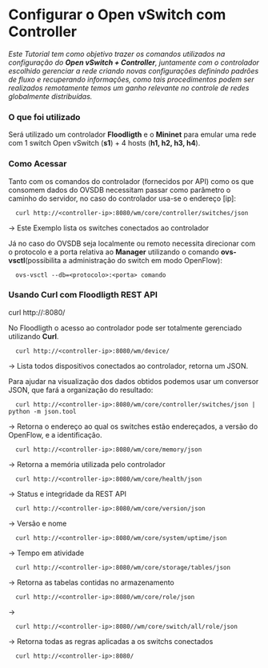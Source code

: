 # Configurar o Open vSwitch com Controller

_Este Tutorial tem como objetivo trazer os comandos utilizados na configuração do **Open vSwitch + Controller**, juntamente com o controlador escolhido gerenciar a rede criando novas configurações definindo padrões de fluxo e recuperando informações, como tais procedimentos podem ser realizados remotamente temos um ganho relevante no controle de redes globalmente distribuídas._
### O que foi utilizado
Será utilizado um controlador **Floodligth** e o **Mininet** para emular uma rede com 1 switch Open vSwitch (__s1__) + 4 hosts (__h1, h2, h3, h4__).

### Como Acessar
Tanto com os comandos do controlador (fornecidos por API) como os que consomem dados do OVSDB necessitam passar como parâmetro o caminho do servidor, no caso do controlador usa-se o endereço [ip]:

      curl http://<controller-ip>:8080/wm/core/controller/switches/json
-> Este Exemplo lista os switches conectados ao controlador

Já no caso do OVSDB seja localmente ou remoto necessita direcionar com o protocolo e a porta relativa ao **Manager** utilizando o comando **ovs-vsctl**(possibilita a administração do switch em modo OpenFlow):

      ovs-vsctl --db=<protocolo>:<porta> comando

### Usando Curl com Floodligth REST API

curl http://<controller-ip>:8080/

No Floodligth o acesso ao controlador pode ser totalmente gerenciado utilizando __Curl__.

      curl http://<controller-ip>:8080/wm/device/
-> Lista todos dispositivos conectados ao controlador, retorna um JSON.

Para ajudar na visualização dos dados obtidos podemos usar um conversor JSON, que fará a organização do resultado:

      curl http://<controller-ip>:8080/wm/core/controller/switches/json | python -m json.tool
-> Retorna o endereço ao qual os switches estão endereçados, a versão do OpenFlow, e a identificação.

      curl http://<controller-ip>:8080/wm/core/memory/json  
-> Retorna a memória utilizada pelo controlador

      curl http://<controller-ip>:8080/wm/core/health/json
-> Status e integridade da REST API

      curl http://<controller-ip>:8080/wm/core/version/json
-> Versão e nome

      curl http://<controller-ip>:8080/wm/core/system/uptime/json
-> Tempo em atividade

      curl http://<controller-ip>:8080/wm/core/storage/tables/json
-> Retorna as tabelas contidas no armazenamento

      curl http://<controller-ip>:8080/wm/core/role/json
->

      curl http://<controller-ip>:8080//wm/core/switch/all/role/json
-> Retorna todas as regras aplicadas a os switchs conectados

      curl http://<controller-ip>:8080/

